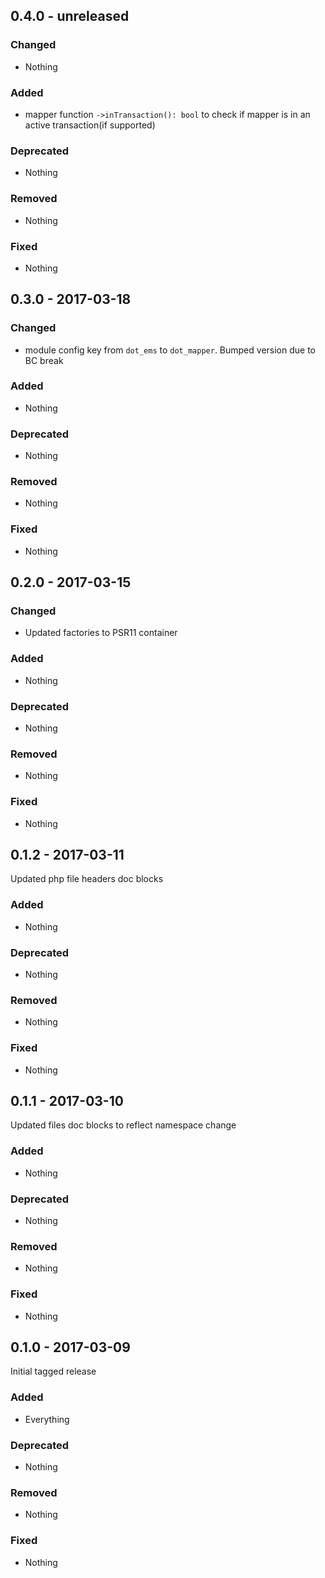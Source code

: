 ## 0.4.0 - unreleased

### Changed
* Nothing

### Added
* mapper function `->inTransaction(): bool` to check if mapper is in an active transaction(if supported)

### Deprecated
* Nothing

### Removed
* Nothing

### Fixed
* Nothing


## 0.3.0 - 2017-03-18

### Changed
* module config key from `dot_ems` to `dot_mapper`. Bumped version due to BC break

### Added
* Nothing

### Deprecated
* Nothing

### Removed
* Nothing

### Fixed
* Nothing


## 0.2.0 - 2017-03-15

### Changed
* Updated factories to PSR11 container

### Added
* Nothing

### Deprecated
* Nothing

### Removed
* Nothing

### Fixed
* Nothing


## 0.1.2 - 2017-03-11

Updated php file headers doc blocks

### Added
* Nothing

### Deprecated
* Nothing

### Removed
* Nothing

### Fixed
* Nothing


## 0.1.1 - 2017-03-10

Updated files doc blocks to reflect namespace change

### Added
* Nothing

### Deprecated
* Nothing

### Removed
* Nothing

### Fixed
* Nothing


## 0.1.0 - 2017-03-09

Initial tagged release

### Added
* Everything

### Deprecated
* Nothing

### Removed
* Nothing

### Fixed
* Nothing
